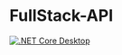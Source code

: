 # FullStack-API
[![.NET Core Desktop](https://github.com/Sayan2001Mondal/FullStack-API/actions/workflows/dotnet-desktop.yml/badge.svg)](https://github.com/Sayan2001Mondal/FullStack-API/actions/workflows/dotnet-desktop.yml)
